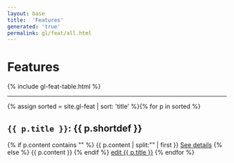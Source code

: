 ```yaml
---
layout: base
title:  'Features'
generated: 'true'
permalink: gl/feat/all.html
---
```


# Features

{% include gl-feat-table.html %}

----------

{% assign sorted = site.gl-feat | sort: 'title' %}{% for p in sorted %}
<a id="al-gl-feat/{{ p.title }}" class="al-dest"/>
<h2><code>{{ p.title }}</code>: {{ p.shortdef }}</h2>
{% if p.content contains "<!--details-->" %}    
{{ p.content | split:"<!--details-->" | first }}
<a href="{{ p.title }}" class="al-doc">See details</a>
{% else %}
{{ p.content }}
{% endif %}
<a href="{{ site.git_edit }}/{% if p.collection %}{{ p.relative_path }}{% else %}{{ p.path }}{% endif %}" target="#">edit {{ p.title }}</a>
{% endfor %}
